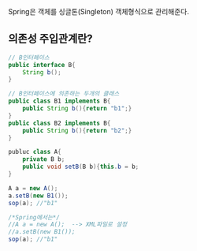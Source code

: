

Spring은 객체를 싱글톤(Singleton) 객체형식으로 관리해준다.

## 의존성 주입관계란?

```java
// B인터페이스 
public interface B{
	String b();
}

// B인터페이스에 의존하는 두개의 클래스
public class B1 implements B{
	public String b(){return "b1";}
}
public class B2 implements B{
	public String b(){return "b2";}
}

publuc class A{
	private B b;
	public void setB(B b){this.b = b;
}
```
```java
A a = new A(); 
a.setB(new B1());
sop(a); //"b1"
```
```java
/*Spring에서는*/ 
//A a = new A();  --> XML파일로 설정
//a.setB(new B1());
sop(a); //"b1"
```
<!--stackedit_data:
eyJoaXN0b3J5IjpbLTgzMjkyNjc2NiwyMjQ0NDM1MjhdfQ==
-->